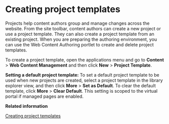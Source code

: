 # Creating project templates 

Projects help content authors group and manage changes across the website. From the site toolbar, content authors can create a new project or use a project template. They can also create a project template from an existing project. When you are preparing the authoring environment, you can use the Web Content Authoring portlet to create and delete project templates.

To create a project template, open the applications menu and go to **Content** \> **Web Content Management** and then click **New** \> **Project Template**.

**Setting a default project template:** To set a default project template to be used when new projects are created, select a project template in the library explorer view, and then click **More** \> **Set as Default**. To clear the default template, click **More** \> **Clear Default**. This setting is scoped to the virtual portal if managed pages are enabled.

**Related information**  


[Creating project templates ](../site/site_project_temps.md)

